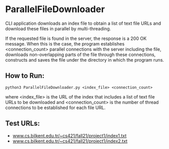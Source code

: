 # ParallelFileDownloader

CLI application downloads an index file to obtain a list of text file URLs and download these files in parallel by multi-threading.

If the requested file is found in the server, the response is a 200 OK message. When this is the case, the program establishes <connection_count> parallel connections with the server including the file, downloads non-overlapping parts of the file through these connections, constructs and saves the file under the directory in which the program runs.

## How to Run:

```
python3 ParallelFileDownloader.py <index_file> <connection_count>
```
where <index_file> is the URL of the index that includes a list of text file URLs to be downloaded and <connection_count> is the number of thread connections to be established for each file URL.

## Test URLs:

* www.cs.bilkent.edu.tr/~cs421/fall21/project1/index1.txt
* www.cs.bilkent.edu.tr/~cs421/fall21/project1/index2.txt

